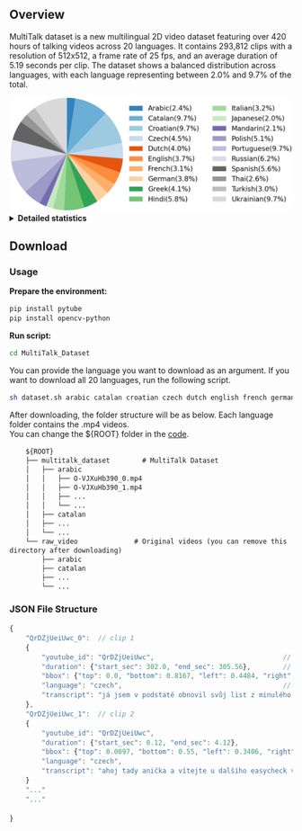 ## Overview
MultiTalk dataset is a new multilingual 2D video dataset featuring over 420 hours of talking videos across 20 languages. 
It contains 293,812 clips with a resolution of 512x512, a frame rate of 25 fps, and an average duration of 5.19 seconds per clip.
The dataset shows a balanced distribution across languages, with each language representing between 2.0% and 9.7% of the total.  

<img alt="statistic" src="../assets/statistic.png" width=560>


<details><summary><b>Detailed statistics</b></summary><p>

| Language | Total Duration(h) | #Clips | Avg. Duration(s) |                                                     Annotation                                                      |
|:---:|:---:|:---:|:---:|:-------------------------------------------------------------------------------------------------------------------:|
| Arabic | 10.32 | 9048 | 4.11 |     [arabic.json](https://github.com/postech-ami/MultiTalk/tree/main/MultiTalk_dataset/annotations/arabic.json)     |
| Catalan | 41.0 |  29232 | 5.05 |    [catalan.json](https://github.com/postech-ami/MultiTalk/tree/main/MultiTalk_dataset/annotations/catalan.json)    |
| Croatian | 41.0 |  25465 | 5.80 |   [croatian.json](https://github.com/postech-ami/MultiTalk/tree/main/MultiTalk_dataset/annotations/croatian.json)   |
| Czech | 18.9 | 11228 | 6.06 |      [czech.json](https://github.com/postech-ami/MultiTalk/tree/main/MultiTalk_dataset/annotations/czech.json)      |
| Dutch | 17.05 | 14187 | 4.33 |      [dutch.json](https://github.com/postech-ami/MultiTalk/tree/main/MultiTalk_dataset/annotations/dutch.json)      |
| English | 15.49 |  11082 | 5.03 |    [english.json](https://github.com/postech-ami/MultiTalk/tree/main/MultiTalk_dataset/annotations/english.json)    |
| French | 13.17 |  11576 | 4.10 |     [french.json](https://github.com/postech-ami/MultiTalk/tree/main/MultiTalk_dataset/annotations/french.json)     |
| German | 16.25 | 10856 | 5.39 |     [german.json](https://github.com/postech-ami/MultiTalk/tree/main/MultiTalk_dataset/annotations/german.json)     |
| Greek | 17.53 | 12698 | 4.97 |      [greek.json](https://github.com/postech-ami/MultiTalk/tree/main/MultiTalk_dataset/annotations/greek.json)      |
| Hindi | 24.41 | 16120 | 5.45 |      [hindi.json](https://github.com/postech-ami/MultiTalk/tree/main/MultiTalk_dataset/annotations/hindi.json)      |
| Italian | 13.59 | 9753 | 5.02 |    [italian.json](https://github.com/postech-ami/MultiTalk/tree/main/MultiTalk_dataset/annotations/italian.json)    |
| Japanese | 8.36 | 5990 | 5.03 |   [japanese.json](https://github.com/postech-ami/MultiTalk/tree/main/MultiTalk_dataset/annotations/japanese.json)   |
| Mandarin | 8.73 | 6096 | 5.15 |   [mandarin.json](https://github.com/postech-ami/MultiTalk/tree/main/MultiTalk_dataset/annotations/mandarin.json)   |
| Polish | 21.58 | 15181 | 5.12 |     [polish.json](https://github.com/postech-ami/MultiTalk/tree/main/MultiTalk_dataset/annotations/polish.json)     |
| Portuguese | 41.0 | 25321 | 5.83 | [portuguese.json](https://github.com/postech-ami/MultiTalk/tree/main/MultiTalk_dataset/annotations/portuguese.json) |
| Russian | 26.32 | 17811 | 5.32 |    [russian.json](https://github.com/postech-ami/MultiTalk/tree/main/MultiTalk_dataset/annotations/russian.json)    |
| Spanish | 23.65 | 18758 | 4.54 |    [spanish.json](https://github.com/postech-ami/MultiTalk/tree/main/MultiTalk_dataset/annotations/spanish.json)    |
| Thai | 10.95 | 7595 | 5.19 |       [thai.json](https://github.com/postech-ami/MultiTalk/tree/main/MultiTalk_dataset/annotations/thai.json)       |
| Turkish | 12.9 | 11165 | 4.16 |    [turkish.json](https://github.com/postech-ami/MultiTalk/tree/main/MultiTalk_dataset/annotations/turkish.json)    |
| Ukrainian | 41.0 | 24650 | 5.99 |  [ukrainian.json](https://github.com/postech-ami/MultiTalk/tree/main/MultiTalk_dataset/annotations/ukrainian.json)  |
</p></details>

## Download

### Usage
**Prepare the environment:**
```bash
pip install pytube
pip install opencv-python
```

**Run script:** 
```bash
cd MultiTalk_Dataset
``` 
You can provide the language you want to download as an argument. If you want to download all 20 languages, run the following script.  
```bash
sh dataset.sh arabic catalan croatian czech dutch english french german greek hindi italian japanese mandarin polish portuguese russian spanish thai turkish ukrainian
```

After downloading, the folder structure will be as below. Each language folder contains the .mp4 videos.  
You can change the ${ROOT} folder in the [code](https://github.com/postech-ami/MultiTalk/tree/main/MultiTalk_dataset/download_and_process.py).
```
    ${ROOT}
    ├── multitalk_dataset        # MultiTalk Dataset
    │   ├── arabic
    │   │   ├── O-VJXuHb390_0.mp4
    │   │   ├── O-VJXuHb390_1.mp4
    │   │   ├── ...
    │   │   └── ...             
    │   ├── catalan                                        
    │   ├── ...          
    │   └── ...                 
    └── raw_video              # Original videos (you can remove this directory after downloading)
        ├── arabic              
        ├── catalan                          
        ├── ...          
        └── ...
```

### JSON File Structure
```javascript
{
    "QrDZjUeiUwc_0":  // clip 1 
    {
        "youtube_id": "QrDZjUeiUwc",                                // youtube id
        "duration": {"start_sec": 302.0, "end_sec": 305.56},        // start and end times in the original video
        "bbox": {"top": 0.0, "bottom": 0.8167, "left": 0.4484, "right": 0.9453},  // bounding box
        "language": "czech",                                        // language
        "transcript": "já jsem v podstatě obnovil svůj list z minulého roku"      // transcript
    },
    "QrDZjUeiUwc_1":  // clip 2 
    {
        "youtube_id": "QrDZjUeiUwc",                                
        "duration": {"start_sec": 0.12, "end_sec": 4.12},        
        "bbox": {"top": 0.0097, "bottom": 0.55, "left": 0.3406, "right": 0.6398},  
        "language": "czech",                                       
        "transcript": "ahoj tady anička a vítejte u dalšího easycheck videa"      
    }
    "..."
    "..."

}
```
